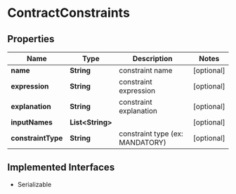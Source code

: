 

# ContractConstraints

## Properties

Name | Type | Description | Notes
------------ | ------------- | ------------- | -------------
**name** | **String** | constraint name |  [optional]
**expression** | **String** | constraint expression |  [optional]
**explanation** | **String** | constraint explanation |  [optional]
**inputNames** | **List&lt;String&gt;** |  |  [optional]
**constraintType** | **String** | constraint type (ex: MANDATORY) |  [optional]


## Implemented Interfaces

* Serializable


